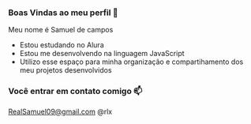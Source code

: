 ### Boas Vindas ao meu perfil 💜

Meu nome é Samuel de campos 

- Estou estudando no Alura 
- Estou me desenvolvendo na linguagem JavaScript
- Utilizo esse espaço para minha organização e compartihamento dos meu projetos desenvolvidos

### Você entrar em contato comigo 📫

RealSamuel09@gmail.com
@rlx
